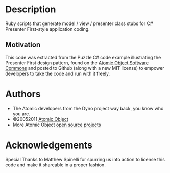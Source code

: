 Description
===========
Ruby scripts that generate model / view / presenter class stubs for C# Presenter First-style application coding.

Motivation
----------
This code was extracted from the Puzzle C# code example illustrating the Presenter First design pattern, found on the [Atomic Object Software Commons](http://atomicobject.com/pages/Software+Commons)
and posted to Github (along with a new MIT license) to empower developers to take the code and run with it freely.


Authors
=======
* The Atomic developers from the Dyno project way back, you know who you are.
* ©20052011 [Atomic Object](http://www.atomicobject.com/)
* More Atomic Object [open source projects](http://www.atomicobject.com/pages/Software+Commons)

Acknowledgements
================
Special Thanks to Matthew Spinelli for spurring us into action to license this code and make it shareable in a proper fashion.

